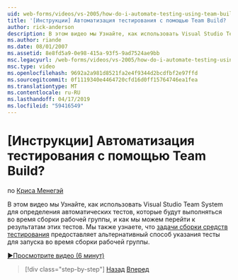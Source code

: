 ```yaml
---
uid: web-forms/videos/vs-2005/how-do-i-automate-testing-using-team-build
title: '[Инструкции] Автоматизация тестирования с помощью Team Build? | Документы Майкрософт'
author: rick-anderson
description: В этом видео мы Узнайте, как использовать Visual Studio Team System для определения автоматических тестов, которые будут выполняться во время сборки рабочей группы, и как мы можем перейти для...
ms.author: riande
ms.date: 08/01/2007
ms.assetid: 8e8fd5a9-0e98-415a-93f5-9ad7524ae9bb
msc.legacyurl: /web-forms/videos/vs-2005/how-do-i-automate-testing-using-team-build
msc.type: video
ms.openlocfilehash: 9692a2a981d8521fa2e4f9344d2bcdfbf2e97ffd
ms.sourcegitcommit: 0f1119340e4464720cfd16d0ff15764746ea1fea
ms.translationtype: MT
ms.contentlocale: ru-RU
ms.lasthandoff: 04/17/2019
ms.locfileid: "59416549"
---
```

# <a name="how-do-i-automate-testing-using-team-build"></a>[Инструкции] Автоматизация тестирования с помощью Team Build?

по [Криса Менегэй](https://twitter.com/CMenegay)

В этом видео мы Узнайте, как использовать Visual Studio Team System для определения автоматических тестов, которые будут выполняться во время сборки рабочей группы, и как мы можем перейти к результатам этих тестов. Мы также узнаете, что [задачи сборки средств тестирования](https://msdn.microsoft.com/vstudio/aa718351.aspx#bttt) предоставляет альтернативный способ указания тесты для запуска во время сборки рабочей группы.

[&#9654;Просмотрите видео (6 минут)](https://channel9.msdn.com/Blogs/ASP-NET-Site-Videos/how-do-i-automate-testing-using-team-build)

> [!div class="step-by-step"]
> [Назад](how-do-i-implement-continuous-integration-with-team-foundation.md)
> [Вперед](how-do-i-deploy-a-web-application-during-a-team-build.md)
